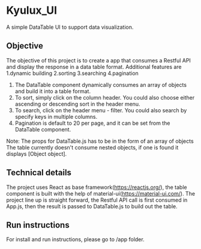 # Kyulux_UI
A simple DataTable UI to support data visualization.

## Objective
The objective of this project is to create a app that consumes a Restful API and display the response in a data table format.
Additional features are 1.dynamic building 2.sorting 3.searching 4.pagination 

1. The DataTable component dynamically consumes an array of objects and build it into a table format.
2. To sort, simply click on the column header. You could also choose either ascending or descending sort in the header menu.
3. To search, click on the header menu - filter. You could also search by specify keys in multiple columns. 
4. Pagination is default to 20 per page, and it can be set from the DataTable component.

Note: 
The props for DataTable.js has to be in the form of an array of objects
The table currently doesn't consume nested objects, if one is found it displays [Object object].

## Technical details
The project uses React as base framework(https://reactjs.org/), the table component is built with the help of material-ui(https://material-ui.com/).
The project line up is straight forward, the Restful API call is first consumed in App.js, then the result is passed to DataTable.js to build out the table.

## Run instructions
For install and run instructions, please go to /app folder.

